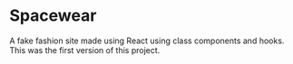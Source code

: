 # Spacewear

A fake fashion site made using React using class components and hooks.
This was the first version of this project.
